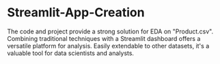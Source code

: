 # Streamlit-App-Creation
The code and project provide a strong solution for EDA on "Product.csv". Combining traditional techniques with a Streamlit dashboard offers a versatile platform for analysis. Easily extendable to other datasets, it's a valuable tool for data scientists and analysts.
